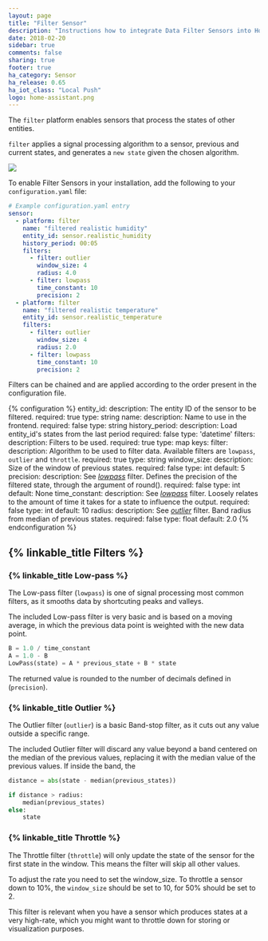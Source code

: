 ```yaml
---
layout: page
title: "Filter Sensor"
description: "Instructions how to integrate Data Filter Sensors into Home Assistant."
date: 2018-02-20
sidebar: true
comments: false
sharing: true
footer: true
ha_category: Sensor
ha_release: 0.65
ha_iot_class: "Local Push"
logo: home-assistant.png
---
```


The `filter` platform enables sensors that process the states of other entities.

`filter` applies a signal processing algorithm to a sensor, previous and current states, and generates a `new state` given the chosen algorithm.

<p class='img'>
  <img src='{{site_root}}/images/screenshots/filter-sensor.png' />
</p>

To enable Filter Sensors in your installation, add the following to your `configuration.yaml` file:


```yaml
# Example configuration.yaml entry
sensor:
  - platform: filter
    name: "filtered realistic humidity"
    entity_id: sensor.realistic_humidity
    history_period: 00:05
    filters:
      - filter: outlier
        window_size: 4
        radius: 4.0
      - filter: lowpass
        time_constant: 10
        precision: 2
  - platform: filter
    name: "filtered realistic temperature"
    entity_id: sensor.realistic_temperature
    filters:
      - filter: outlier
        window_size: 4
        radius: 2.0
      - filter: lowpass
        time_constant: 10
        precision: 2
```

Filters can be chained and are applied according to the order present in the configuration file.

{% configuration %}
entity_id:
  description: The entity ID of the sensor to be filtered.
  required: true
  type: string
name:
  description: Name to use in the frontend.
  required: false
  type: string
history_period:
  description: Load entity_id's states from the last period
  required: false
  type: 'datetime'
filters:
  description: Filters to be used.
  required: true 
  type: map
  keys:
    filter:
      description: Algorithm to be used to filter data. Available filters are `lowpass`, `outlier` and `throttle`.
      required: true
      type: string
    window_size:
      description: Size of the window of previous states.
      required: false
      type: int
      default: 5  
    precision:
      description: See [_lowpass_](#low-pass) filter. Defines the precision of the filtered state, through the argument of round().
      required: false
      type: int
      default: None
    time_constant: 
      description: See [_lowpass_](#low-pass) filter. Loosely relates to the amount of time it takes for a state to influence the output.
      required: false
      type: int
      default: 10
    radius: 
      description: See [_outlier_](#outlier) filter. Band radius from median of previous states.
      required: false
      type: float
      default: 2.0 
{% endconfiguration %}

## {% linkable_title Filters %}

### {% linkable_title Low-pass %}

The Low-pass filter (`lowpass`) is one of signal processing most common filters, as it smooths data by shortcuting peaks and valleys.

The included Low-pass filter is very basic and is based on a moving average, in which the previous data point is weighted with the new data point.

```python
B = 1.0 / time_constant
A = 1.0 - B
LowPass(state) = A * previous_state + B * state
```

The returned value is rounded to the number of decimals defined in (`precision`).

### {% linkable_title Outlier %}

The Outlier filter (`outlier`) is a basic Band-stop filter, as it cuts out any value outside a specific range.

The included Outlier filter will discard any value beyond a band centered on the median of the previous values, replacing it with the median value of the previous values. If inside the band, the 

```python
distance = abs(state - median(previous_states))

if distance > radius:
    median(previous_states)
else:
    state
```

### {% linkable_title Throttle %}

The Throttle filter (`throttle`) will only update the state of the sensor for the first state in the window. This means the filter will skip all other values.

To adjust the rate you need to set the window_size. To throttle a sensor down to 10%, the `window_size` should be set to 10, for 50% should be set to 2.

This filter is relevant when you have a sensor which produces states at a very high-rate, which you might want to throttle down for storing or visualization purposes. 

